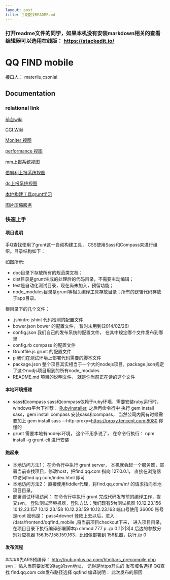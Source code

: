 ```yaml
---
layout: post
title: 手Q查找README.md
---
```

### 打开readme文件的同学，如果本机没有安装markdown相关的查看编辑器可以选用在线版： https://stackedit.io/
# QQ FIND mobile

接口人： materliu,csonlai

## Documentation

### relational link
[前台wiki][1]

[CGI Wiki][2]

[Moniter 视图][3]

[performance 视图][4]

[mm上报系统视图][5]

[伯努利上报系统视图][6]

[dc上报系统视图][10]

[本地构建工具grunt学习][7]

[图片压缩服务][8]

### 快速上手

#### 项目说明

手Q查找使用了grunt这一自动构建工具， CSS使用Sass和Compass来进行组织。目录结构如下：


如图所示:

* doc目录下存放所有的规范类文档；
* dist目录是grunt生成的处理后的代码目录，不需要主动编辑；
* test是自动化测试目录，现在尚未加入，预留功能；
* node_modules目录是grunt等相关编译工具存放目录；所有的逻辑代码存放于app目录。

根目录下的几个文件：

* .jshintrc  jshint 代码检测的配置文件
* bower.json bower 的配置文件， 暂时未用到(2014/02/26)
* config.json 我们自己的发布系统的配置文件， 在其中规定哪个文件发布到哪里
* config.rb  compass 的配置文件
* Gruntfile.js grunt 的配置文件
* p          我们在测试环境上部署代码需要的脚本文件
* package.json 整个项目其实相当于一个大的nodejs项目，package.json规定了这个nodjs项目用到的所有node_modules
* README.md  项目的说明文件， 就是你当前正在读的这个文件

#### 本地环境搭建
* sass和compass  sass和compass依赖于ruby环境，需要安装ruby运行时，windows平台下推荐： [RubyInstaller][9], 之后再命令行中 执行 gem install sass，gem install compass 安装sass和compass，  当然公司内网有时候需要加上  gem install sass --http-proxy=https://proxy.tencent.com:8080 你懂的
* grunt 需要本地有nodejs环境， 这个不用多说了， 在命令行执行： npm install -g grunt-cli  进行安装

#### 跑起来
* 本地访问方法1： 在命令行中执行 grunt server， 本机就会起一个服务器，部署当前查找项目，修改host，把find.qq.com 指向 127.0.0.1， 直接在浏览器中访问find.qq.com/index.html 即可
* 本地访问方法2： 直接使用fiddler代理，将find.qq.com/m/ 的请求指向本地项目目录。
* 部署测试环境访问： 在命令行中执行 grunt 完成代码发布前的编译工作，提交svn， 登陆测试环境机器，登陆方法：我们现有5台测试机器
    10.12.23.156
    10.12.23.157
    10.12.23.158
    10.12.23.159
    10.12.23.163
端口号使用 36000 账号是root  密码是： pass4devnet
登陆上去以后，进入 /data/frontend/qqfind_mobile ,将当前项目checkout下来， 进入项目目录， 在项目目录下执行编译部署脚本p
    chmod 777 p
    ./p 0|1|2|3|4   后边的参数分别对应机器 156,157,158,159,163，比如像部署到 156机器，执行./p 0

#### 发布流程

#####先ARS预编译：
http://pub.qplus.oa.com/html/ars_precompile.php
svn： 贴入当前要发布的tag的svn地址， 记得是https开头的
发布域名选择 QQ查找 find.qq.com
cdn发布路径选择  qqfind
编译说明： 此次发布的原因


[1]: http://tapd.oa.com/v3/Qplus/wikis/view/qq_mobile_find_env "web wiki"
[2]: http://tapd.oa.com/v3/QQchazhao/wikis/view/%2525E6%25259F%2525A5%2525E6%252589%2525BE%2525E6%252589%25258BQ%2525E7%25259B%2525B8%2525E5%252585%2525B3CGI "cgi wiki"
[3]: http://monitor.server.com/link/graph/viewid:6430 "monitor view"
[4]: http://m.isd.com/app/endusermonitor2/config/pointView.php?PHPSESSID=4eod1h9ai6nj910u3ek93sj7k6#date=2014-02-25&curTab=speed&productId=44101&serviceId=44101015&moduleId=388281&countryId=1&PHPSESSID=4eod1h9ai6nj910u3ek93sj7k6&flag1=7832&flag2=17&flag3=2 "performance view"
[5]: http://mm.isd.com/wns/wnsUsm.php#{"api":"wns_Usm.dDetailDimension","type":"table","data":{"date":"20140226","additional":{"appid":"1000154"},"groupby":"commandid"}}  "mm view"
[6]: http://webpc.oa.com/qqconnect/?ticket=778E4D57C8651EF31C9B87EF78C9B5E98E1E211C287CAFE18A8C402C5FFE4961AC618BDCC843138044B7A03FB6E50A4509D1C7A3EC33253CA8B424EF034A6555236C84962E065B7416DFF077662D7AE77A71FC9F286943C0150909966B5099D5E2D35AFC2103BAA91C1F91946B650E2280EC4BEAE5643DE0C40CD4C5D14937D8F631608651A95540718286DFB26FC2473AA22D1CD37B3D875214F91FC1CE1E5D3793DAD9C954611D5BBE4CA81CE402F05047C5CDF3C2DAD1B2E7BBAFBE6CBF1C&loginParam=disposed&length=35&lengh=35&sessionKey=778E4D57C8651EF31C9B87EF78C9B5E98E1E211C287CAFE18A8C402C5FFE4961AC618BDCC84313803A545E8300C3BABE  "伯努利 view"
[7]: http://gruntjs.com/ "grunt Official website"
[8]: http://www.smushit.com/
[9]: http://rubyinstaller.org/ "rubyinstall website"
[10]: http://oz.isd.com/index.php?menuId=15230&auth_cm_com_ticket=f3970759-e615-49bd-b253-0b464d911001
